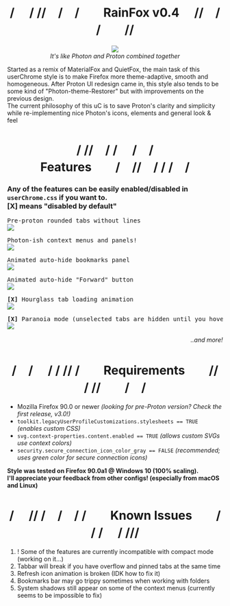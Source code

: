 <h1 align=center>/ 　/ //　/　/　　RainFox v0.4　 //　/ /　　//</h1>
<p align=center><img src="https://github.com/1280px/rainfox/blob/master/readme-img0.png"></img>
<br><i>It's like Photon and Proton combined together</i></p>


Started as a remix of MaterialFox and QuietFox, the main task of this userChrome style is to make Firefox more theme-adaptive, smooth and homogeneous. After Proton UI redesign came in, this style also tends to be some kind of "Photon-theme-Restorer" but with improvements on the previous design. <br>
The current philosophy of this uC is to save Proton's clarity and simplicity while re-implementing nice Photon's icons, elements and general look & feel

<h1 align=center>/ //　/ / 　/　/　　Features　　/　//　/ / /　/</h1>
<h3>Any of the features can be easily enabled/disabled in <code>userChrome.css</code> if you want to. <br> <b>[X]</b> means "disabled by default"</h3>
  
<pre>Pre-proton rounded tabs without lines
<img src="https://github.com/1280px/rainfox/blob/master/readme-img4.png" align=center></img></pre>
<pre>Photon-ish context menus and panels!
<img src="https://github.com/1280px/rainfox/blob/master/readme-img2.png" align=center></img></pre>
<pre>Animated auto-hide bookmarks panel
<img src="https://github.com/1280px/rainfox/blob/master/readme-img1.png" align=center></img></pre>
<pre>Animated auto-hide "Forward" button
<img src="https://github.com/1280px/rainfox/blob/master/readme-img5.png" align=center></img></pre>
<pre><b>[X]</b> Hourglass tab loading animation
<img src="https://github.com/1280px/rainfox/blob/master/readme-img3.png" align=center></img></pre>
<pre><b>[X]</b> Paranoia mode (unselected tabs are hidden until you hover it)
<img src="https://github.com/1280px/rainfox/blob/master/readme-img6.png" align=center></img></pre>
<p align=right><i>..and more!　　　　</i></p>



<h1 align=center>/　/　 / / // /　　Requirements　　//　 / //　　/　/</h1><ul>
<li>Mozilla Firefox 90.0 or newer <i>(looking for pre-Proton version? Check the first release, v3.0!)</i>
<li><code>toolkit.legacyUserProfileCustomizations.stylesheets == TRUE</code> <i>(enables custom CSS)</i>
<li><code>svg.context-properties.content.enabled == TRUE</code> <i>(allows custom SVGs use context colors)</i>
<li><code>security.secure_connection_icon_color_gray == FALSE</code> <i>(recommended; uses green color for secure connection icons)</i>
</ul>
<b>Style was tested on Firefox 90.0a1 @ Windows 10 (100% scaling).<br>I'll appreciate your feedback from other configs! (especially from macOS and Linux)</b>


<h1 align=center>/ 　// /　/　/ /　　Known Issues　　/　 / /　 / ///</h1><ol>
<li>! Some of the features are currently incompatible with compact mode (working on it...)
<li>Tabbar will break if you have overflow and pinned tabs at the same time
<li>Refresh icon animation is broken (IDK how to fix it)
<li>Bookmarks bar may go trippy sometimes when working with folders
<li>System shadows still appear on some of the context menus (currently seems to be impossible to fix)
</ol>

